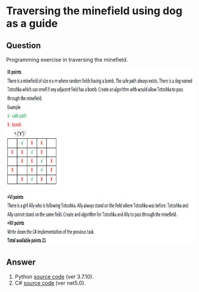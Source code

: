 # Traversing the minefield using dog as a guide

## Question

Programming exercise in traversing the minefield.

<p align = "center">
  <img src = "https://raw.githubusercontent.com/hafiz-kamilin/exercise_traversingMinefield/main/source/question.jpg" width = "829" height = "479"/>
</p>

## Answer

1. Python [source code](https://github.com/hafiz-kamilin/exercise_traversingMinefield/blob/main/source/q3_minefield_py/q3_minefield.py) (ver 3.7.10).
2. C# [source code](https://github.com/hafiz-kamilin/exercise_traversingMinefield/blob/main/source/q3_minefield_cs/Program.cs) (ver net5.0).

